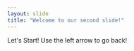 ```yaml
---
layout: slide
title: "Welcome to our second slide!"
---
```

Let's Start!
Use the left arrow to go back!

